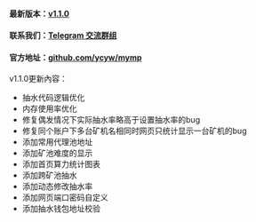 #### 最新版本：<a href="https://github.com/ycyw/mymp/releases/tag/v1.1.0" target="_blank">v1.1.0</a>
#### 联系我们：<a href="https://t.me/myminerproxy" target="_blank">Telegram 交流群组</a>
#### 官方地址：<a href="https://github.com/ycyw/mymp" target="_blank">github.com/ycyw/mymp</a>
v1.1.0更新內容：
- 抽水代码逻辑优化
- 内存使用率优化
- 修复偶发情况下实际抽水率略高于设置抽水率的bug
- 修复同个账户下多台矿机名相同时网页只统计显示一台矿机的bug
- 添加常用代理池地址
- 添加矿池难度的显示
- 添加首页算力统计图表
- 添加跨矿池抽水
- 添加动态修改抽水率
- 添加网页端口密码自定义
- 添加抽水钱包地址校验
